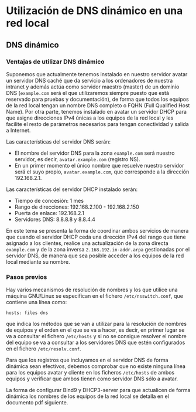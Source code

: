 # Utilización de DNS dinámico en una red local

## DNS dinámico

### Ventajas de utilizar DNS dinámico

Suponemos que actualmente tenemos instalado en nuestro servidor avatar un servidor DNS caché que da servicio a los ordenadores de nuestra intranet y además actúa como servidor maestro (master) de un dominio DNS (`example.com` será el que utilizaremos siempre puesto que está reservado para pruebas y documentación), de forma que todos los equipos de la red local tengan un nombre DNS completo o FQHN (Full Qualified Host Name). Por otra parte, tenemos instalado en avatar un servidor DHCP para que asigne direcciones IPv4 únicas a los equipos de la red local y les facilite el resto de parámetros necesarios para tengan conectividad y salida a Internet.

 Las características del servidor DNS serán:

* El nombre del servidor DNS para la zona `example.com` será nuestro servidor, es decir, `avatar.example.com` (registro NS).
* En un primer momento el único nombre que resuelve nuestro servidor será el suyo propio, `avatar.example.com`, que corresponde a la dirección 192.168.2.1.

Las características del servidor DHCP instalado serán:

* Tiempo de concesión: 1 mes
* Rango de direcciones: 192.168.2.100 - 192.168.2.150
* Puerta de enlace: 192.168.2.1
* Servidores DNS: 8.8.8.8 y 8.8.4.4

En este tema se presenta la forma de coordinar ambos servicios de manera que cuando el servidor DHCP ceda una dirección IPv4 del rango que tiene asignado a los clientes, realice una actualización de la zona directa `example.com` y de la zona inversa `2.168.192.in-addr.arpa` gestionadas por el servidor DNS, de manera que sea posible acceder a los equipos de la red local mediante su nombre.

### Pasos previos

Hay varios mecanismos de resolución de nombres y los que utilice una máquina GNU/Linux se especifican en el fichero `/etc/nsswitch.conf`, que contiene una línea como:

    hosts: files dns

que indica los métodos que se van a utilizar para la resolución de nombres de equipos y el orden en el que se va a hacer, es decir, en primer lugar se va a consultar el fichero `/etc/hosts` y si no se consigue resolver el nombre del equipo se va a consultar a los servidores DNS que estén configurados en el fichero `/etc/resolv.conf`.

Para que los registros que incluyamos en el servidor DNS de forma dinámica sean efectivos, debemos comprobar que no existe ninguna línea para los equipos avatar y cliente en los ficheros `/etc/hosts` de ambos equipos y verificar que ambos tienen como servidor DNS sólo a avatar.

La forma de configurar Bind9 y DHCP3-server para que actualicen de forma dinámica los nombres de los equipos de la red local se detalla en el documento pdf siguiente.